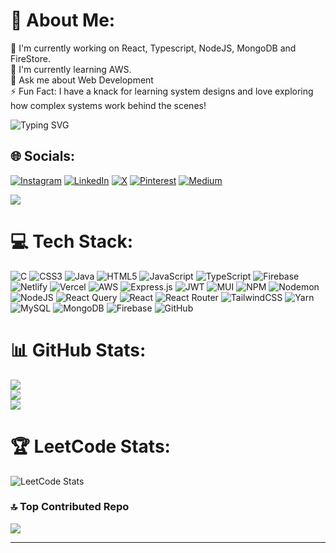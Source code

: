 # 💫 About Me:
🔭 I'm currently working on React, Typescript, NodeJS, MongoDB and FireStore.<br>
🌱 I'm currently learning AWS.<br>
💬 Ask me about Web Development<br>
⚡ Fun Fact: I have a knack for learning system designs and love exploring how complex systems work behind the scenes!

<!-- Display a random programming quote -->
![Typing SVG](https://readme-typing-svg.demolab.com?font=Fira+Code&pause=1000&color=3BADF7&random=false&width=435&lines=Full+Stack+Developer;System+Design+Enthusiast;Always+Learning+New+Technologies)

## 🌐 Socials:
[![Instagram](https://img.shields.io/badge/Instagram-%23E4405F.svg?logo=Instagram&logoColor=white)](https://instagram.com/cenation_rishi)
[![LinkedIn](https://img.shields.io/badge/LinkedIn-%230077B5.svg?logo=linkedin&logoColor=white)](https://www.linkedin.com/in/rishichaubey3105)
[![X](https://img.shields.io/badge/X-black.svg?logo=X&logoColor=white)](https://x.com/cenation_rishi)
[![Pinterest](https://img.shields.io/badge/Pinterest-%23E60023.svg?logo=Pinterest&logoColor=white)](https://pinterest.com/rishichaubey31)
[![Medium](https://img.shields.io/badge/Medium-12100E?logo=medium&logoColor=white)](https://medium.com/@RishiChaubey)

[![](https://visitcount.itsvg.in/api?id=RishiChaubey31&icon=10&color=8)](https://visitcount.itsvg.in)

# 💻 Tech Stack:
![C](https://img.shields.io/badge/c-%2300599C.svg?style=for-the-badge&logo=c&logoColor=white) ![CSS3](https://img.shields.io/badge/css3-%231572B6.svg?style=for-the-badge&logo=css3&logoColor=white) ![Java](https://img.shields.io/badge/java-%23ED8B00.svg?style=for-the-badge&logo=openjdk&logoColor=white) ![HTML5](https://img.shields.io/badge/html5-%23E34F26.svg?style=for-the-badge&logo=html5&logoColor=white) ![JavaScript](https://img.shields.io/badge/javascript-%23323330.svg?style=for-the-badge&logo=javascript&logoColor=%23F7DF1E) ![TypeScript](https://img.shields.io/badge/typescript-%23007ACC.svg?style=for-the-badge&logo=typescript&logoColor=white) ![Firebase](https://img.shields.io/badge/firebase-%23039BE5.svg?style=for-the-badge&logo=firebase) ![Netlify](https://img.shields.io/badge/netlify-%23000000.svg?style=for-the-badge&logo=netlify&logoColor=#00C7B7) ![Vercel](https://img.shields.io/badge/vercel-%23000000.svg?style=for-the-badge&logo=vercel&logoColor=white) ![AWS](https://img.shields.io/badge/AWS-%23FF9900.svg?style=for-the-badge&logo=amazon-aws&logoColor=white) ![Express.js](https://img.shields.io/badge/express.js-%23404d59.svg?style=for-the-badge&logo=express&logoColor=%2361DAFB) ![JWT](https://img.shields.io/badge/JWT-black?style=for-the-badge&logo=JSON%20web%20tokens) ![MUI](https://img.shields.io/badge/MUI-%230081CB.svg?style=for-the-badge&logo=mui&logoColor=white) ![NPM](https://img.shields.io/badge/NPM-%23CB3837.svg?style=for-the-badge&logo=npm&logoColor=white) ![Nodemon](https://img.shields.io/badge/NODEMON-%23323330.svg?style=for-the-badge&logo=nodemon&logoColor=%BBDEAD) ![NodeJS](https://img.shields.io/badge/node.js-6DA55F?style=for-the-badge&logo=node.js&logoColor=white) ![React Query](https://img.shields.io/badge/-React%20Query-FF4154?style=for-the-badge&logo=react%20query&logoColor=white) ![React](https://img.shields.io/badge/react-%2320232a.svg?style=for-the-badge&logo=react&logoColor=%2361DAFB) ![React Router](https://img.shields.io/badge/React_Router-CA4245?style=for-the-badge&logo=react-router&logoColor=white) ![TailwindCSS](https://img.shields.io/badge/tailwindcss-%2338B2AC.svg?style=for-the-badge&logo=tailwind-css&logoColor=white) ![Yarn](https://img.shields.io/badge/yarn-%232C8EBB.svg?style=for-the-badge&logo=yarn&logoColor=white) ![MySQL](https://img.shields.io/badge/mysql-4479A1.svg?style=for-the-badge&logo=mysql&logoColor=white) ![MongoDB](https://img.shields.io/badge/MongoDB-%234ea94b.svg?style=for-the-badge&logo=mongodb&logoColor=white) ![Firebase](https://img.shields.io/badge/firebase-a08021?style=for-the-badge&logo=firebase&logoColor=ffcd34) ![GitHub](https://img.shields.io/badge/github-%23121011.svg?style=for-the-badge&logo=github&logoColor=white)

# 📊 GitHub Stats:
![](https://github-readme-stats.vercel.app/api?username=RishiChaubey31&theme=merko&hide_border=false&include_all_commits=true&count_private=false)<br/>
![](https://github-readme-streak-stats.herokuapp.com/?user=RishiChaubey31&theme=merko&hide_border=false)<br/>
![](https://github-readme-stats.vercel.app/api/top-langs/?username=RishiChaubey31&theme=merko&hide_border=false&include_all_commits=true&count_private=false&layout=compact)

# 🏆 LeetCode Stats:
![LeetCode Stats](https://leetcard.jacoblin.cool/rishi_chaubey?theme=dark&font=Noto%20Sans&ext=heatmap)



### 🔝 Top Contributed Repo
![](https://github-contributor-stats.vercel.app/api?username=RishiChaubey31&limit=5&theme=dark&combine_all_yearly_contributions=true)






---




<!-- Proudly created with GPRM ( https://gprm.itsvg.in ) -->
